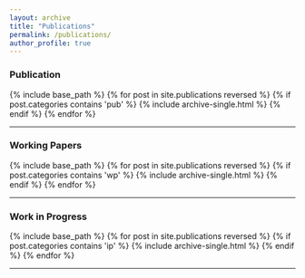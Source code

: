 ```yaml
---
layout: archive
title: "Publications"
permalink: /publications/
author_profile: true
---
```


### Publication

{% include base_path %}
{% for post in site.publications reversed %}
  {% if post.categories contains 'pub' %}
  {% include archive-single.html %}
    {% endif %}
{% endfor %}

<hr class="new1">

### Working Papers

{% include base_path %}
{% for post in site.publications reversed %}
  {% if post.categories contains 'wp' %}
  {% include archive-single.html %}
    {% endif %}
{% endfor %}

<hr class="new1">

### Work in Progress

{% include base_path %}
{% for post in site.publications reversed %}
  {% if post.categories contains 'ip' %}
  {% include archive-single.html %}
    {% endif %}
{% endfor %}

<hr class="new1">
